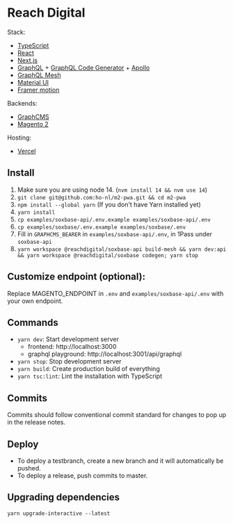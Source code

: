 # Reach Digital

Stack:

- [TypeScript](https://www.typescriptlang.org/)
- [React](https://reactjs.org/)
- [Next.js](https://nextjs.org/)
- [GraphQL](https://graphql.org/) +
  [GraphQL Code Generator](https://graphql-code-generator.com/) +
  [Apollo](https://www.apollographql.com/docs/react/)
- [GraphQL Mesh](https://graphql-mesh.com/)
- [Material UI](https://material-ui.com/)
- [Framer motion](https://www.framer.com/motion/)

Backends:

- [GraphCMS](https://graphcms.com/)
- [Magento 2](https://github.com/magento/magento2)

Hosting:

- [Vercel](https://vercel.com/reachdigital)

## Install

1. Make sure you are using node 14. (`nvm install 14 && nvm use 14`)
2. `git clone git@github.com:ho-nl/m2-pwa.git && cd m2-pwa`
3. `npm install --global yarn` (If you don't have Yarn installed yet)
4. `yarn install`
5. `cp examples/soxbase-api/.env.example examples/soxbase-api/.env`
6. `cp examples/soxbase/.env.example examples/soxbase/.env`
7. Fill in `GRAPHCMS_BEARER` in `examples/soxbase-api/.env`, in 1Pass under
   `soxbase-api`
8. `yarn workspace @reachdigital/soxbase-api build-mesh && yarn dev:api && yarn workspace @reachdigital/soxbase codegen; yarn stop`

## Customize endpoint (optional):

Replace MAGENTO_ENDPOINT in `.env` and `examples/soxbase-api/.env` with your own
endpoint.

## Commands

- `yarn dev`: Start development server
  - frontend: http://localhost:3000
  - graphql playground: http://localhost:3001/api/graphql
- `yarn stop`: Stop development server
- `yarn build`: Create production build of everything
- `yarn tsc:lint`: Lint the installation with TypeScript

## Commits

Commits should follow conventional commit standard for changes to pop up in the
release notes.

## Deploy

- To deploy a testbranch, create a new branch and it will automatically be
  pushed.
- To deploy a release, push commits to master.

## Upgrading dependencies

`yarn upgrade-interactive --latest`
